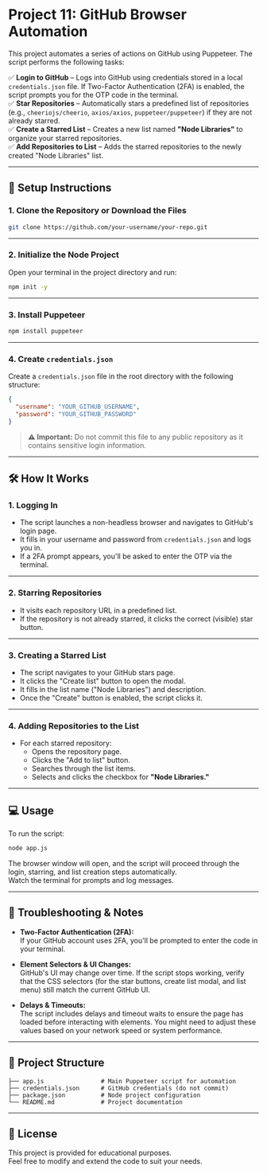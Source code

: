 # Project 11: GitHub Browser Automation

This project automates a series of actions on GitHub using Puppeteer. The script performs the following tasks:

✅ **Login to GitHub** – Logs into GitHub using credentials stored in a local `credentials.json` file. If Two-Factor Authentication (2FA) is enabled, the script prompts you for the OTP code in the terminal.  
✅ **Star Repositories** – Automatically stars a predefined list of repositories (e.g., `cheeriojs/cheerio`, `axios/axios`, `puppeteer/puppeteer`) if they are not already starred.  
✅ **Create a Starred List** – Creates a new list named **"Node Libraries"** to organize your starred repositories.  
✅ **Add Repositories to List** – Adds the starred repositories to the newly created "Node Libraries" list.  

---

## 🚀 Setup Instructions

### 1. **Clone the Repository or Download the Files**
```bash
git clone https://github.com/your-username/your-repo.git
```

---

### 2. **Initialize the Node Project**
Open your terminal in the project directory and run:
```bash
npm init -y
```

---

### 3. **Install Puppeteer**
```bash
npm install puppeteer
```

---

### 4. **Create `credentials.json`**
Create a `credentials.json` file in the root directory with the following structure:

```json
{
  "username": "YOUR_GITHUB_USERNAME",
  "password": "YOUR_GITHUB_PASSWORD"
}
```

> **⚠️ Important:** Do not commit this file to any public repository as it contains sensitive login information.

---

## 🛠️ How It Works

### 1. **Logging In**
- The script launches a non-headless browser and navigates to GitHub's login page.
- It fills in your username and password from `credentials.json` and logs you in.
- If a 2FA prompt appears, you'll be asked to enter the OTP via the terminal.

---

### 2. **Starring Repositories**
- It visits each repository URL in a predefined list.
- If the repository is not already starred, it clicks the correct (visible) star button.

---

### 3. **Creating a Starred List**
- The script navigates to your GitHub stars page.
- It clicks the "Create list" button to open the modal.
- It fills in the list name ("Node Libraries") and description.
- Once the "Create" button is enabled, the script clicks it.

---

### 4. **Adding Repositories to the List**
- For each starred repository:
  - Opens the repository page.
  - Clicks the "Add to list" button.
  - Searches through the list items.
  - Selects and clicks the checkbox for **"Node Libraries."**

---

## 💻 Usage

To run the script:
```bash
node app.js
```

The browser window will open, and the script will proceed through the login, starring, and list creation steps automatically.  
Watch the terminal for prompts and log messages.

---

## 🐞 Troubleshooting & Notes

- **Two-Factor Authentication (2FA):**  
  If your GitHub account uses 2FA, you'll be prompted to enter the code in your terminal.

- **Element Selectors & UI Changes:**  
  GitHub's UI may change over time. If the script stops working, verify that the CSS selectors (for the star buttons, create list modal, and list menu) still match the current GitHub UI.

- **Delays & Timeouts:**  
  The script includes delays and timeout waits to ensure the page has loaded before interacting with elements. You might need to adjust these values based on your network speed or system performance.

---

## 📁 Project Structure
```
├── app.js                # Main Puppeteer script for automation
├── credentials.json      # GitHub credentials (do not commit)
├── package.json          # Node project configuration
└── README.md             # Project documentation
```

---

## 📄 License
This project is provided for educational purposes.  
Feel free to modify and extend the code to suit your needs.

